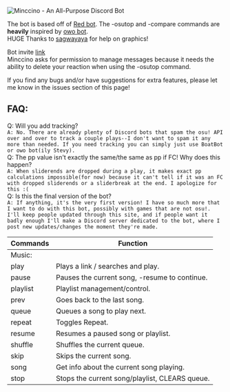 ![Minccino - An All-Purpose Discord Bot](http://zenith.blue/i/49ipw.png)


The bot is based off of [Red bot](https://github.com/Cog-Creators/Red-DiscordBot). The -osutop and -compare commands are **heavily** inspired by [owo bot](https://github.com/AznStevy/owo).  
HUGE Thanks to [sagwayaya](https://twitter.com/sagwayaya) for help on graphics!

Bot invite [link](https://discordapp.com/oauth2/authorize?client_id=438239507565903872&permissions=8192&scope=bot)    
Minccino asks for permission to manage messages because it needs the ability to delete your reaction when using the -osutop command. 

If you find any bugs and/or have suggestions for extra features, please let me know in the issues section of this page!  

## FAQ:  
Q: Will you add tracking?  
`A: No. There are already plenty of Discord bots that spam the osu! API over and over to track a couple plays--I don't want to spam it any more than needed. If you need tracking you can simply just use BoatBot or owo bot(ily Stevy).`  
Q: The pp value isn't exactly the same/the same as pp if FC! Why does this happen?  
`A: When sliderends are dropped during a play, it makes exact pp calculations impossible(for now) because it can't tell if it was an FC with dropped sliderends or a sliderbreak at the end. I apologize for this :(`  
Q: Is this the final version of the bot?  
`A: If anything, it's the very first version! I have so much more that I want to do with this bot, possibly with games that are not osu!. I'll keep people updated through this site, and if people want it badly enough I'll make a Discord server dedicated to the bot, where I post new updates/changes the moment they're made.`  

|Commands | Function|
|-------------|-------------|
|Music:|
|play|Plays a link / searches and play.|
|pause|Pauses the current song, -resume to continue.|
|playlist|Playlist management/control.|
|prev|Goes back to the last song.|
|queue|Queues a song to play next.|
|repeat|Toggles Repeat.|
|resume|Resumes a paused song or playlist.|
|shuffle|Shuffles the current queue.|
|skip|Skips the current song.|
|song|Get info about the current song playing.|
|stop|Stops the current song/playlist, CLEARS queue.|

